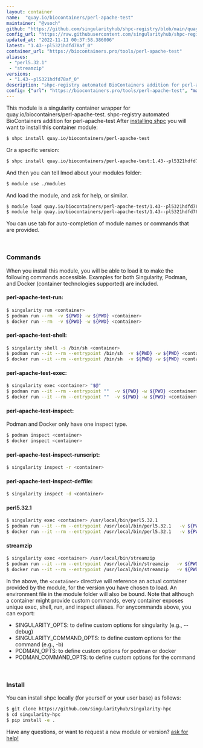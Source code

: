 ```yaml
---
layout: container
name:  "quay.io/biocontainers/perl-apache-test"
maintainer: "@vsoch"
github: "https://github.com/singularityhub/shpc-registry/blob/main/quay.io/biocontainers/perl-apache-test/container.yaml"
config_url: "https://raw.githubusercontent.com/singularityhub/shpc-registry/main/quay.io/biocontainers/perl-apache-test/container.yaml"
updated_at: "2022-11-11 00:37:58.386006"
latest: "1.43--pl5321hdfd78af_0"
container_url: "https://biocontainers.pro/tools/perl-apache-test"
aliases:
 - "perl5.32.1"
 - "streamzip"
versions:
 - "1.43--pl5321hdfd78af_0"
description: "shpc-registry automated BioContainers addition for perl-apache-test"
config: {"url": "https://biocontainers.pro/tools/perl-apache-test", "maintainer": "@vsoch", "description": "shpc-registry automated BioContainers addition for perl-apache-test", "latest": {"1.43--pl5321hdfd78af_0": "sha256:22c5ea687a8defa4fe42972b54c1e17ce5712ea4d5c377d64270ae70538e387f"}, "tags": {"1.43--pl5321hdfd78af_0": "sha256:22c5ea687a8defa4fe42972b54c1e17ce5712ea4d5c377d64270ae70538e387f"}, "docker": "quay.io/biocontainers/perl-apache-test", "aliases": {"perl5.32.1": "/usr/local/bin/perl5.32.1", "streamzip": "/usr/local/bin/streamzip"}}
---
```


This module is a singularity container wrapper for quay.io/biocontainers/perl-apache-test.
shpc-registry automated BioContainers addition for perl-apache-test
After [installing shpc](#install) you will want to install this container module:


```bash
$ shpc install quay.io/biocontainers/perl-apache-test
```

Or a specific version:

```bash
$ shpc install quay.io/biocontainers/perl-apache-test:1.43--pl5321hdfd78af_0
```

And then you can tell lmod about your modules folder:

```bash
$ module use ./modules
```

And load the module, and ask for help, or similar.

```bash
$ module load quay.io/biocontainers/perl-apache-test/1.43--pl5321hdfd78af_0
$ module help quay.io/biocontainers/perl-apache-test/1.43--pl5321hdfd78af_0
```

You can use tab for auto-completion of module names or commands that are provided.

<br>

### Commands

When you install this module, you will be able to load it to make the following commands accessible.
Examples for both Singularity, Podman, and Docker (container technologies supported) are included.

#### perl-apache-test-run:

```bash
$ singularity run <container>
$ podman run --rm  -v ${PWD} -w ${PWD} <container>
$ docker run --rm  -v ${PWD} -w ${PWD} <container>
```

#### perl-apache-test-shell:

```bash
$ singularity shell -s /bin/sh <container>
$ podman run --it --rm --entrypoint /bin/sh  -v ${PWD} -w ${PWD} <container>
$ docker run --it --rm --entrypoint /bin/sh  -v ${PWD} -w ${PWD} <container>
```

#### perl-apache-test-exec:

```bash
$ singularity exec <container> "$@"
$ podman run --it --rm --entrypoint ""  -v ${PWD} -w ${PWD} <container> "$@"
$ docker run --it --rm --entrypoint ""  -v ${PWD} -w ${PWD} <container> "$@"
```

#### perl-apache-test-inspect:

Podman and Docker only have one inspect type.

```bash
$ podman inspect <container>
$ docker inspect <container>
```

#### perl-apache-test-inspect-runscript:

```bash
$ singularity inspect -r <container>
```

#### perl-apache-test-inspect-deffile:

```bash
$ singularity inspect -d <container>
```


#### perl5.32.1

```bash
$ singularity exec <container> /usr/local/bin/perl5.32.1
$ podman run --it --rm --entrypoint /usr/local/bin/perl5.32.1   -v ${PWD} -w ${PWD} <container> -c " $@"
$ docker run --it --rm --entrypoint /usr/local/bin/perl5.32.1   -v ${PWD} -w ${PWD} <container> -c " $@"
```


#### streamzip

```bash
$ singularity exec <container> /usr/local/bin/streamzip
$ podman run --it --rm --entrypoint /usr/local/bin/streamzip   -v ${PWD} -w ${PWD} <container> -c " $@"
$ docker run --it --rm --entrypoint /usr/local/bin/streamzip   -v ${PWD} -w ${PWD} <container> -c " $@"
```



In the above, the `<container>` directive will reference an actual container provided
by the module, for the version you have chosen to load. An environment file in the
module folder will also be bound. Note that although a container
might provide custom commands, every container exposes unique exec, shell, run, and
inspect aliases. For anycommands above, you can export:

 - SINGULARITY_OPTS: to define custom options for singularity (e.g., --debug)
 - SINGULARITY_COMMAND_OPTS: to define custom options for the command (e.g., -b)
 - PODMAN_OPTS: to define custom options for podman or docker
 - PODMAN_COMMAND_OPTS: to define custom options for the command

<br>

### Install

You can install shpc locally (for yourself or your user base) as follows:

```bash
$ git clone https://github.com/singularityhub/singularity-hpc
$ cd singularity-hpc
$ pip install -e .
```

Have any questions, or want to request a new module or version? [ask for help!](https://github.com/singularityhub/singularity-hpc/issues)
